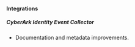 
#### Integrations

##### CyberArk Identity Event Collector

- Documentation and metadata improvements.
